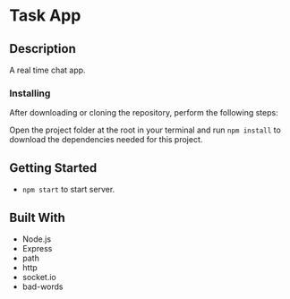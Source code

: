 # Task App
## Description
A real time chat app.

### Installing

After downloading or cloning the repository, perform the following steps:

Open the project folder at the root in your terminal and run `npm install` to download the dependencies needed for this project.

## Getting Started
- `npm start` to start server.

## Built With
- Node.js 
- Express 
- path
- http
- socket.io
- bad-words
